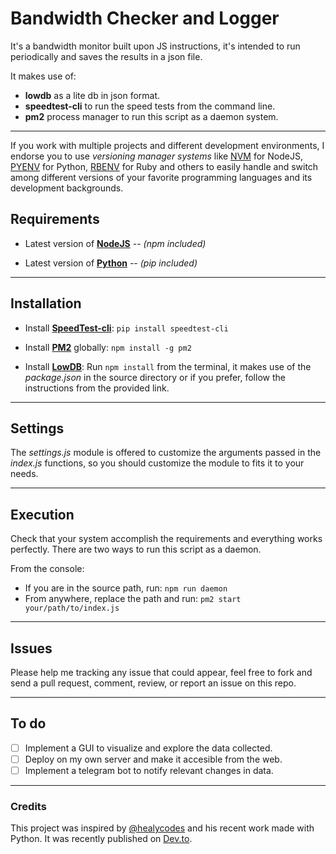 # Bandwidth Checker and Logger
It's a bandwidth monitor built upon JS instructions,  it's intended to run periodically and saves the results in a json file.

It makes use of:
- **lowdb** as a lite db in json format.
- **speedtest-cli** to run the speed tests from the command line.
- **pm2** process manager to run this script as a daemon system.
---
If you work with multiple projects and different development environments, I endorse you to use *versioning manager systems* like [NVM](https://github.com/nvm-sh/nvm) for NodeJS, [PYENV](https://github.com/pyenv/pyenv) for Python, [RBENV](https://github.com/rbenv/rbenv) for Ruby and others to easily handle and switch among different versions of your favorite programming languages and its development backgrounds.

## Requirements
- Latest version of **[NodeJS](https://nodejs.org/en/)** 
*-- (npm included)*

- Latest version of **[Python](https://www.python.org/)** *-- (pip included)*


---
## Installation
- Install **[SpeedTest-cli](https://github.com/sivel/speedtest-cli)**: `pip install speedtest-cli`
- Install **[PM2](http://pm2.keymetrics.io/)** globally: `npm install -g pm2`

- Install **[LowDB](https://github.com/typicode/lowdb)**: Run `npm install` from the terminal, it makes use of the *package.json* in the source directory or if you prefer, follow the instructions from the provided link.

---

## Settings
The *settings.js* module is offered to customize the arguments passed in the *index.js* functions, so you should customize the module to fits it to your needs.

---

## Execution
Check that your system accomplish the requirements and everything works perfectly.
There are two ways to run this script as a daemon.

From the console:
- If you are in the source path, run: `npm run daemon`
- From anywhere, replace the path and run: `pm2 start your/path/to/index.js`

---

## Issues
Please help me tracking any issue that could appear, feel free to fork and send a pull request, comment, review, or report an issue on this repo.

---
## To do
- [ ] Implement a GUI to visualize and explore the data collected.
- [ ] Deploy on my own server and make it accesible from the web.
- [ ] Implement a telegram bot to notify relevant changes in data.
---

### Credits
This project was inspired by [@healycodes](https://github.com/healeycodes) and his recent work made with Python. It was recently published on [Dev.to](https://dev.to/healeycodes/i-built-a-bot-to-try-and-get-money-back-from-my-internet-provider-33ip).

